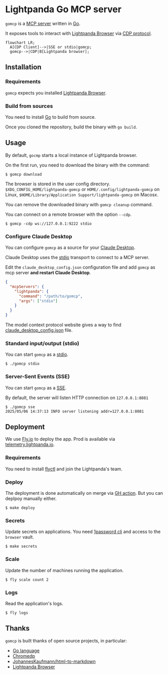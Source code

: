 # Lightpanda Go MCP server

`gomcp` is a [MCP server](https://modelcontextprotocol.io) written in
[Go](https://go.dev/).

It exposes tools to interact with [Lightpanda Browser](https://lightpanda.io/)
via [CDP protocol](https://chromedevtools.github.io/devtools-protocol/).

```mermaid
flowchart LR;
  A[CDP Client]-->|SSE or stdio|gomcp;
  gomcp-->|CDP|B[Lightpanda browser];
```

## Installation

### Requirements

`gomcp` expects you installed [Lightpanda
Browser](https://lightpanda.io/docs/getting-started/installation).

### Build from sources

You need to install [Go](https://go.dev/doc/install) to build from source.

Once you cloned the repository, build the binary with `go build`.

## Usage

By default, `gocmp` starts a local instance of Lightpanda browser.

On the first run, you need to download the binary with the command:
```
$ gomcp download
```
The browser is stored in the user config directory.
`$XDG_CONFIG_HOME/lightpanda-gomcp` or `HOME/.config/lightpanda-gomcp` on
Linux, `$HOME/Library/Application Support/lightpanda-gomcp` on Macosx.

You can remove the downloaded binary with `gomcp cleanup` command.

You can connect on a remote browser with the option `--cdp`.
```
$ gomcp -cdp ws://127.0.0.1:9222 stdio
```

###  Configure Claude Desktop

You can configure `gomcp` as a source for your [Claude
Desktop](https://claude.ai/download).

Claude Desktop uses the
[stdio](https://modelcontextprotocol.io/docs/concepts/transports#standard-input%2Foutput-stdio)
transport to connect to a MCP server.

Edit the `claude_desktop_config.json` configuration file and add `gomcp` as mcp
server **and restart Claude Desktop**.

```json
{
  "mcpServers": {
    "lightpanda": {
      "command": "/path/to/gomcp",
      "args": ["stdio"]
    }
  }
}
```

The model context protocol website gives a way to find
[claude_desktop_config.json](https://modelcontextprotocol.io/quickstart/user#2-add-the-filesystem-mcp-server)
file.

### Standard input/output (stdio)

You can start `gomcp` as a
[stdio](https://modelcontextprotocol.io/docs/concepts/transports#standard-input%2Foutput-stdio).

```
$ ./gomcp stdio
```

### Server-Sent Events (SSE)

You can start `gomcp` as a
[SSE](https://modelcontextprotocol.io/docs/concepts/transports#server-sent-events-sse).

By default, the server will listen HTTP connection on `127.0.0.1:8081`

```
$ ./gomcp sse
2025/05/06 14:37:13 INFO server listening addr=127.0.0.1:8081
```

## Deployment

We use [Fly.io](https://fly.io) to deploy the app.
Prod is available via [telemetry.lightpanda.io](https://telemetry.lightpanda.io).

### Requirements

You need to install [flyctl](https://fly.io/docs/flyctl/install/) and join the
Lightpanda's team.

### Deploy

The deployment is done automatically on merge via [GH
action](https://github.com/lightpanda-io/telemetry/actions/workflows/fly-deploy.yml).
But you can deplpoy manually either.

```
$ make deploy
```

### Secrets

Update secrets on applications.
You need [1password cli](https://developer.1password.com/docs/cli/) and access to the `browser` vault.

```
$ make secrets
```

### Scale

Update the number of machines running the application.

```
$ fly scale count 2
```

### Logs

Read the application's logs.

```
$ fly logs
```

## Thanks

`gomcp` is built thanks of open source projects, in particular:
* [Go language](https://go.dev)
* [Chromedp](https://github.com/chromedp/chromedp)
* [JohannesKaufmann/html-to-markdown](github.com/JohannesKaufmann/html-to-markdown)
* [Lightpanda Browser](https://github.com/lightpanda-io/browser)

